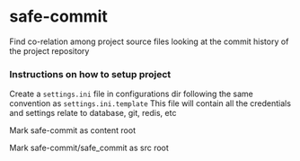 # safe-commit

Find co-relation among project source files looking at the commit history of the project repository

### Instructions on how to setup project
Create a `settings.ini` file in configurations dir following the same convention as `settings.ini.template`
This file will contain all the credentials and settings relate to database, git, redis, etc

Mark safe-commit as content root

Mark safe-commit/safe_commit as src root

